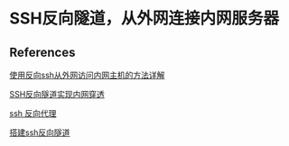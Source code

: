# SSH反向隧道，从外网连接内网服务器

## References

[使用反向ssh从外网访问内网主机的方法详解](https://www.jb51.net/article/112524.htm)

[SSH反向隧道实现内网穿透](https://www.jianshu.com/p/3682e07a2ea3)

[ssh 反向代理](https://www.cnblogs.com/bubaya/p/7828817.html)

[搭建ssh反向隧道](https://www.jianshu.com/p/b1cc3b5aa00d)
